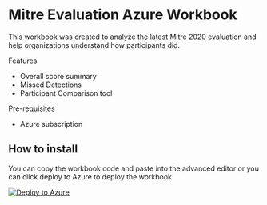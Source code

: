 # Mitre Evaluation Azure Workbook

This workbook was created to analyze the latest Mitre 2020 evaluation and help organizations understand how participants did. 

Features
- Overall score summary
- Missed Detections
- Participant Comparison tool

Pre-requisites
- Azure subscription

## How to install

You can copy the workbook code and paste into the advanced editor or you can click deploy to Azure to deploy the workbook

[![Deploy to Azure](https://aka.ms/deploytoazurebutton)](https://portal.azure.com/#create/Microsoft.Template/uri/https%3A%2F%2Fraw.githubusercontent.com%2Fjingsta%2FTeachJing-Workbooks%2Fmain%2FSecurity%2FMitre_Evaluation_Workbook%2Fazuredeploy.json%0A)

